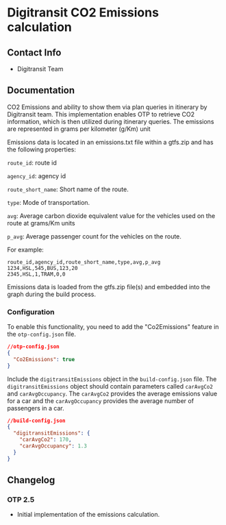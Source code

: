 # Digitransit CO2 Emissions calculation

## Contact Info

- Digitransit Team

## Documentation

CO2 Emissions and ability to show them via plan queries in itinerary by Digitransit team.
This implementation enables OTP to retrieve CO2 information, which is then utilized during 
itinerary queries. The emissions are represented in grams per kilometer (g/Km) unit

Emissions data is located in an emissions.txt file within a gtfs.zip and has the following properties:

`route_id`: route id

`agency_id`: agency id

`route_short_name`: Short name of the route.

`type`: Mode of transportation.

`avg`: Average carbon dioxide equivalent value for the vehicles used on the route at grams/Km units

`p_avg`: Average passenger count for the vehicles on the route.

For example:
```csv
route_id,agency_id,route_short_name,type,avg,p_avg
1234,HSL,545,BUS,123,20
2345,HSL,1,TRAM,0,0
```

Emissions data is loaded from the gtfs.zip file(s) and embedded into the graph during the build process.


### Configuration
To enable this functionality, you need to add the "Co2Emissions"  feature in the
`otp-config.json` file. 

```json
//otp-config.json
{
  "Co2Emissions": true
}
```
Include the `digitransitEmissions` object in the
`build-config.json` file. The `digitransitEmissions` object should contain parameters called
`carAvgCo2` and `carAvgOccupancy`. The `carAvgCo2` provides the average emissions value for a car and
the `carAvgOccupancy` provides the average number of passengers in a car.

```json
//build-config.json
{
  "digitransitEmissions": {
    "carAvgCo2": 170,
    "carAvgOccupancy": 1.3
  }
}
```
## Changelog

### OTP 2.5

- Initial implementation of the emissions calculation.


